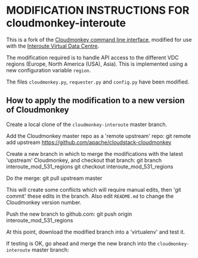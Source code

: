 # MODIFICATION INSTRUCTIONS FOR cloudmonkey-interoute

This is a fork of the [Cloudmonkey command line interface](https://github.com/apache/cloudstack-cloudmonkey), modified for use with the [Interoute Virtual Data Centre](http://cloudstore.interoute.com/main/WhatInterouteVDC).

The modification required is to handle API access to the different VDC regions (Europe, North America (USA), Asia). This is implemented using a new configuration variable `region`.

The files `cloudmonkey.py`, `requester.py` and `config.py` have been modified. 

## How to apply the modification to a new version of Cloudmonkey

Create a local clone of the `cloudmonkey-interoute` master branch.

Add the Cloudmonkey master repo as a 'remote upstream' repo:
    git remote add upstream https://github.com/apache/cloudstack-cloudmonkey

Create a new branch in which to merge the modifications with the latest 'upstream' Cloudmonkey, and checkout that branch:
    git branch interoute_mod_531_regions
    git checkout interoute_mod_531_regions

Do the merge:
    git pull upstream master

This will create some conflicts which will require manual edits, then 'git commit' these edits in the branch. Also edit `README.md` to change the Cloudmonkey version number.
 
Push the new branch to github.com:
    git push origin interoute_mod_531_regions

At this point, download the modified branch into a 'virtualenv' and test it.

If testing is OK, go ahead and merge the new branch into the `cloudmonkey-interoute` master branch:
    
    